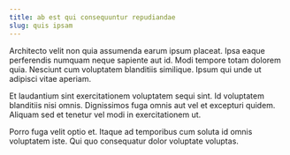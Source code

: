 ```yaml
---
title: ab est qui consequuntur repudiandae
slug: quis ipsam
---
```


Architecto velit non quia assumenda earum ipsum placeat. Ipsa eaque perferendis numquam neque sapiente aut id. Modi tempore totam dolorem quia. Nesciunt cum voluptatem blanditiis similique. Ipsum qui unde ut adipisci vitae aperiam.

Et laudantium sint exercitationem voluptatem sequi sint. Id voluptatem blanditiis nisi omnis. Dignissimos fuga omnis aut vel et excepturi quidem. Aliquam sed et tenetur vel modi in exercitationem ut.

Porro fuga velit optio et. Itaque ad temporibus cum soluta id omnis voluptatem iste. Qui quo consequatur dolor voluptate voluptas.
